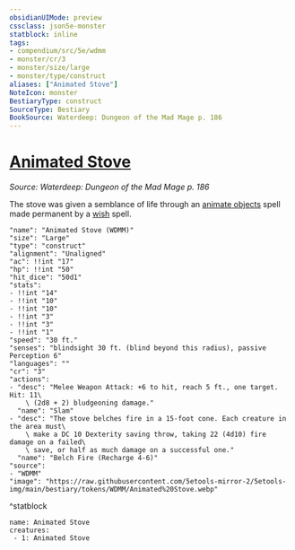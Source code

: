 ```yaml
---
obsidianUIMode: preview
cssclass: json5e-monster
statblock: inline
tags:
- compendium/src/5e/wdmm
- monster/cr/3
- monster/size/large
- monster/type/construct
aliases: ["Animated Stove"]
NoteIcon: monster
BestiaryType: construct
SourceType: Bestiary
BookSource: Waterdeep: Dungeon of the Mad Mage p. 186
---
```

# [Animated Stove](2-Mechanics/CLI/bestiary/construct/animated-stove-wdmm.md)
*Source: Waterdeep: Dungeon of the Mad Mage p. 186*  

The stove was given a semblance of life through an [animate objects](/2-Mechanics/CLI/spells/animate-objects.md) spell made permanent by a [wish](/2-Mechanics/CLI/spells/wish.md) spell.

```statblock
"name": "Animated Stove (WDMM)"
"size": "Large"
"type": "construct"
"alignment": "Unaligned"
"ac": !!int "17"
"hp": !!int "50"
"hit_dice": "50d1"
"stats":
- !!int "14"
- !!int "10"
- !!int "10"
- !!int "3"
- !!int "3"
- !!int "1"
"speed": "30 ft."
"senses": "blindsight 30 ft. (blind beyond this radius), passive Perception 6"
"languages": ""
"cr": "3"
"actions":
- "desc": "Melee Weapon Attack: +6 to hit, reach 5 ft., one target. Hit: 11\
    \ (2d8 + 2) bludgeoning damage."
  "name": "Slam"
- "desc": "The stove belches fire in a 15-foot cone. Each creature in the area must\
    \ make a DC 10 Dexterity saving throw, taking 22 (4d10) fire damage on a failed\
    \ save, or half as much damage on a successful one."
  "name": "Belch Fire (Recharge 4-6)"
"source":
- "WDMM"
"image": "https://raw.githubusercontent.com/5etools-mirror-2/5etools-img/main/bestiary/tokens/WDMM/Animated%20Stove.webp"
```
^statblock

```encounter-table
name: Animated Stove
creatures:
 - 1: Animated Stove
```